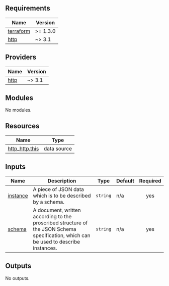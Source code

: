 <!-- prettier-ignore-start -->
<!-- BEGIN_TF_DOCS -->
## Requirements

| Name | Version |
|------|---------|
| <a name="requirement_terraform"></a> [terraform](#requirement\_terraform) | >= 1.3.0 |
| <a name="requirement_http"></a> [http](#requirement\_http) | ~> 3.1 |

## Providers

| Name | Version |
|------|---------|
| <a name="provider_http"></a> [http](#provider\_http) | ~> 3.1 |

## Modules

No modules.

## Resources

| Name | Type |
|------|------|
| [http_http.this](https://registry.terraform.io/providers/hashicorp/http/latest/docs/data-sources/http) | data source |

## Inputs

| Name | Description | Type | Default | Required |
|------|-------------|------|---------|:--------:|
| <a name="input_instance"></a> [instance](#input\_instance) | A piece of JSON data which is to be described by a schema. | `string` | n/a | yes |
| <a name="input_schema"></a> [schema](#input\_schema) | A document, written according to the proscribed structure of the JSON Schema specification, which can be used to describe instances. | `string` | n/a | yes |

## Outputs

No outputs.
<!-- END_TF_DOCS -->
<!-- prettier-ignore-end -->
